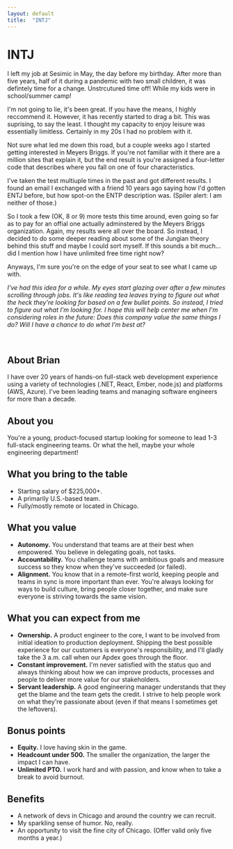 ```yaml
---
layout: default
title:  "INTJ"
---
```


# INTJ

I left my job at Sesimic in May, the day before my birthday. After more than five years, half of it during a pandemic with two small children, it was defintely time for a change. Unstrcutured time off! While my kids were in school/summer camp!

I'm not going to lie, it's been great. If you have the means, I highly reccommend it. However, it has recently started to drag a bit. This was suprising, to say the least. I thought my capacity to enjoy leisure was essentially limitless. Certainly in my 20s I had no problem with it.

Not sure what led me down this road, but a couple weeks ago I started getting interested in Meyers Briggs. If you're not familiar with it there are a million sites that explain it, but the end result is you're assigned a four-letter code that describes where you fall on one of four characteristics.

I've taken the test multiuple times in the past and got different results. I found an email I exchanged with a friend 10 years ago saying how I'd gotten ENTJ before, but how spot-on the ENTP description was. (Spiler alert: I am neither of those.)

So I took a few (OK, 8 or 9) more tests this time around, even going so far as to pay for an offial one actually adminstered by the Meyers Briggs organization. Again, my results were all over the board. So instead, I decided to do some deeper reading about some of the Jungian theory behind this stuff and maybe I could sort myself. If this sounds a bit much... did I mention how I have unlimited free time right now?

Anyways, I'm sure you're on the edge of your seat to see what I came up with.






_I've had this idea for a while. My eyes start glazing over after a few minutes scrolling through jobs. It's like reading tea leaves trying to figure out what the heck they're looking for based on a few bullet points. So instead, I tried to figure out what I'm looking for. I hope this will help center me when I'm considering roles in the future: Does this company value the same things I do? Will I have a chance to do what I'm best at?_

&nbsp;

## About Brian

I have over 20 years of hands-on full-stack web development experience using a variety of technologies (.NET, React, Ember, node.js) and platforms (AWS, Azure). I've been leading teams and managing software engineers for more than a decade.

## About you

You're a young, product-focused startup looking for someone to lead 1-3 full-stack engineering teams. Or what the hell, maybe your whole engineering department!

## What you bring to the table

* Starting salary of  $225,000+.
* A primarily U.S.-based team.
* Fully/mostly remote or located in Chicago.

## What you value
* **Autonomy.** You understand that teams are at their best when empowered. You believe in delegating goals, not tasks.
* **Accountability.** You challenge teams with ambitious goals and measure success so they know when they've succeeded (or failed).
* **Alignment.** You know that in a remote-first world, keeping people and teams in sync is more important than ever. You're always looking for ways to build culture, bring people closer together, and make sure everyone is striving towards the same vision.

## What you can expect from me

* **Ownership.** A product engineer to the core, I want to be involved from initial ideation to production deployment. Shipping the best possible experience for our customers is everyone's responsibility, and I'll gladly take the 3 a.m. call when our Apdex goes through the floor.
* **Constant improvement.** I'm never satisfied with the status quo and always thinking about how we can improve products, processes and people to deliver more value for our stakeholders.
* **Servant leadership.** A good engineering manager understands that they get the blame and the team gets the credit. I strive to help people work on what they're passionate about (even if that means I sometimes get the leftovers).

## Bonus points

* **Equity.** I love having skin in the game.
* **Headcount under 500.** The smaller the organization, the larger the impact I can have.
* **Unlimited PTO.** I work hard and with passion, and know when to take a break to avoid burnout.

## Benefits

* A network of devs in Chicago and around the country we can recruit.
* My sparkling sense of humor. No, really.
* An opportunity to visit the fine city of Chicago. (Offer valid only five months a year.)
